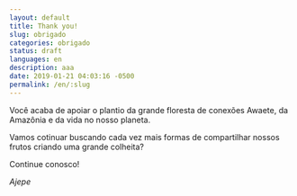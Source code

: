 ```yaml
---
layout: default
title: Thank you!
slug: obrigado
categories: obrigado
status: draft
languages: en
description: aaa
date: 2019-01-21 04:03:16 -0500
permalink: /en/:slug
---
```


Você acaba de apoiar o plantio da grande floresta de conexões Awaete, da Amazônia e da vida no nosso planeta.

Vamos cotinuar buscando cada vez mais formas de compartilhar nossos frutos criando uma grande colheita? 

Continue conosco!

*Ajepe*